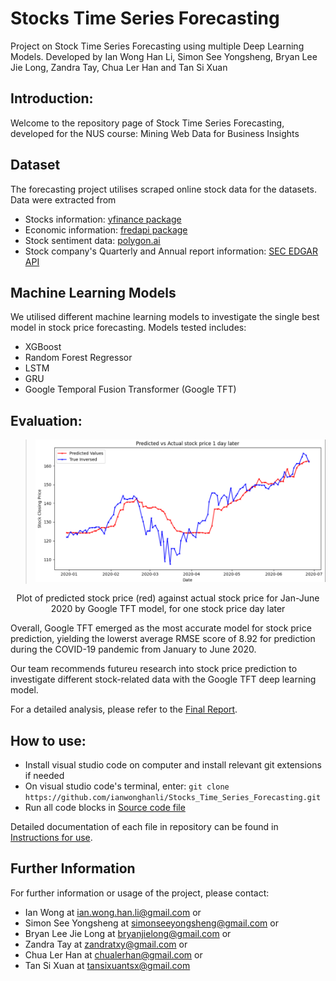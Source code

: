 # Stocks Time Series Forecasting
Project on Stock Time Series Forecasting using multiple Deep Learning Models. Developed by Ian Wong Han Li, Simon See Yongsheng, Bryan Lee Jie Long, Zandra Tay, Chua Ler Han and Tan Si Xuan

## Introduction:
Welcome to the repository page of Stock Time Series Forecasting, developed for the NUS course: Mining Web Data for Business Insights 

## Dataset
The forecasting project utilises scraped online stock data for the datasets. Data were extracted from
- Stocks information: [yfinance package](https://pypi.org/project/yfinance/)
- Economic information: [fredapi package](https://pypi.org/project/fredapi/)
- Stock sentiment data: [polygon.ai](https://polygon.io/)
- Stock company's Quarterly and Annual report information: [SEC EDGAR API](https://www.sec.gov/edgar/sec-api-documentation) 

## Machine Learning Models
We utilised different machine learning models to investigate the single best model in stock price forecasting. Models tested includes:
- XGBoost
- Random Forest Regressor
- LSTM
- GRU
- Google Temporal Fusion Transformer (Google TFT)

## Evaluation:
> ![Google TFT test prediction for Google TFT for Jan-June 2020](./img/Google%20TFT%20test%20prediction%20Jan-June%202020.png "")
<p align="center">
    Plot of predicted stock price (red) against actual stock price for Jan-June 2020 by Google TFT model, for one stock price day later 
</p>

Overall, Google TFT emerged as the most accurate model for stock price prediction, yielding the lowerst average RMSE score of 8.92 for prediction during the COVID-19 pandemic from January to June 2020. 

Our team recommends futureu research into stock price prediction to investigate different stock-related data with the Google TFT deep learning model. 

For a detailed analysis, please refer to the [Final Report](./Final_Report.pdf "").


## How to use:
- Install visual studio code on computer and install relevant git extensions if needed
- On visual studio code's terminal, enter: ```git clone https://github.com/ianwonghanli/Stocks_Time_Series_Forecasting.git```
- Run all code blocks in [Source code file](./Source_code.ipynb "")

Detailed documentation of each file in repository can be found in [Instructions for use](./Instructions_for_use.pdf ""). 

## Further Information
For further information or usage of the project, please contact:
- Ian Wong at ian.wong.han.li@gmail.com or
- Simon See Yongsheng at simonseeyongsheng@gmail.com or
- Bryan Lee Jie Long at bryanjielong@gmail.com or
- Zandra Tay at zandratxy@gmail.com or
- Chua Ler Han at chualerhan@gmail.com or
- Tan Si Xuan at tansixuantsx@gmail.com
